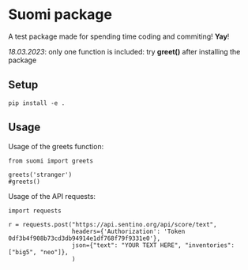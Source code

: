 # Suomi package
A test package made for spending time coding and commiting! **Yay**!

*18.03.2023*: only one function is included: try **greet()** after installing the package

## Setup
```pip install -e .```

## Usage

Usage of the greets function:
```
from suomi import greets

greets('stranger')
#greets()

```

Usage of the API requests:
```
import requests

r = requests.post("https://api.sentino.org/api/score/text",
                  headers={'Authorization': 'Token 0df3b4f908b73cd3db94914e1df768f79f9331e0'},
                  json={"text": "YOUR TEXT HERE", "inventories": ["big5", "neo"]},
                  )
```
